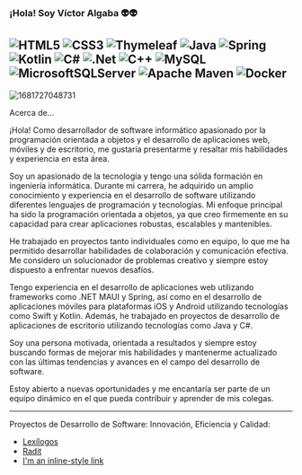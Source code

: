 ### ¡Hola! Soy Víctor Algaba 👽👽
![HTML5](https://img.shields.io/badge/html5-%23E34F26.svg?style=for-the-badge&logo=html5&logoColor=white)
![CSS3](https://img.shields.io/badge/css3-%231572B6.svg?style=for-the-badge&logo=css3&logoColor=white)
![Thymeleaf](https://img.shields.io/badge/Thymeleaf-%23005C0F.svg?style=for-the-badge&logo=Thymeleaf&logoColor=white)
![Java](https://img.shields.io/badge/java-%23ED8B00.svg?style=for-the-badge&logo=openjdk&logoColor=white)
![Spring](https://img.shields.io/badge/spring-%236DB33F.svg?style=for-the-badge&logo=spring&logoColor=white)
![Kotlin](https://img.shields.io/badge/kotlin-%237F52FF.svg?style=for-the-badge&logo=kotlin&logoColor=white)
![C#](https://img.shields.io/badge/c%23-%23239120.svg?style=for-the-badge&logo=c-sharp&logoColor=white)
![.Net](https://img.shields.io/badge/.NET-5C2D91?style=for-the-badge&logo=.net&logoColor=white)
![C++](https://img.shields.io/badge/c++-%2300599C.svg?style=for-the-badge&logo=c%2B%2B&logoColor=white)
![MySQL](https://img.shields.io/badge/mysql-%2300f.svg?style=for-the-badge&logo=mysql&logoColor=white)
![MicrosoftSQLServer](https://img.shields.io/badge/Microsoft%20SQL%20Server-CC2927?style=for-the-badge&logo=microsoft%20sql%20server&logoColor=white)
![Apache Maven](https://img.shields.io/badge/Apache%20Maven-C71A36?style=for-the-badge&logo=Apache%20Maven&logoColor=white)
![Docker](https://img.shields.io/badge/docker-%230db7ed.svg?style=for-the-badge&logo=docker&logoColor=white)
---
![1681727048731](https://github.com/Valgaba99/Valgaba99/assets/94439378/e2aa16a5-8636-4ca4-8fb3-a55f359e213b)

Acerca de...

¡Hola! Como desarrollador de software informático apasionado por la programación orientada a objetos y el desarrollo de aplicaciones web, móviles y de escritorio, me gustaría presentarme y resaltar mis habilidades y experiencia en esta área.

Soy un apasionado de la tecnología y tengo una sólida formación en ingeniería informática. Durante mi carrera, he adquirido un amplio conocimiento y experiencia en el desarrollo de software utilizando diferentes lenguajes de programación y tecnologías. Mi enfoque principal ha sido la programación orientada a objetos, ya que creo firmemente en su capacidad para crear aplicaciones robustas, escalables y mantenibles.

He trabajado en proyectos tanto individuales como en equipo, lo que me ha permitido desarrollar habilidades de colaboración y comunicación efectiva. Me considero un solucionador de problemas creativo y siempre estoy dispuesto a enfrentar nuevos desafíos.

Tengo experiencia en el desarrollo de aplicaciones web utilizando frameworks como .NET MAUI y Spring, así como en el desarrollo de aplicaciones móviles para plataformas iOS y Android utilizando tecnologías como Swift y Kotlin. Además, he trabajado en proyectos de desarrollo de aplicaciones de escritorio utilizando tecnologías como Java y C#.

Soy una persona motivada, orientada a resultados y siempre estoy buscando formas de mejorar mis habilidades y mantenerme actualizado con las últimas tendencias y avances en el campo del desarrollo de software.

Estoy abierto a nuevas oportunidades y me encantaría ser parte de un equipo dinámico en el que pueda contribuir y aprender de mis colegas.

---

Proyectos de Desarrollo de Software: Innovación, Eficiencia y Calidad:

* [Lexílogos](https://www.google.com)
* [Radit](https://www.google.com)
* [I'm an inline-style link](https://www.google.com)

